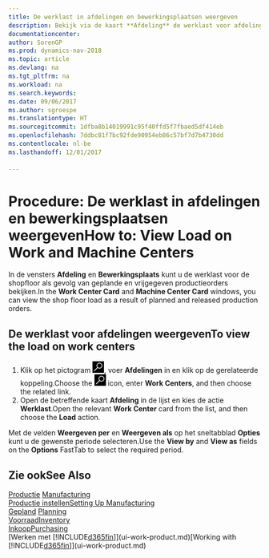 ```yaml
---
title: De werklast in afdelingen en bewerkingsplaatsen weergeven
description: Bekijk via de kaart **Afdeling** de werklast voor afdelingen als gevolg van vrijgegeven productieorders.
documentationcenter: 
author: SorenGP
ms.prod: dynamics-nav-2018
ms.topic: article
ms.devlang: na
ms.tgt_pltfrm: na
ms.workload: na
ms.search.keywords: 
ms.date: 09/06/2017
ms.author: sgroespe
ms.translationtype: HT
ms.sourcegitcommit: 1dfba8b14019991c95f40ffd5f7fbaed5df414eb
ms.openlocfilehash: 7ddbc81f7bc92fde90954eb86c57bf7d7b4730dd
ms.contentlocale: nl-be
ms.lasthandoff: 12/01/2017

---
```

# <a name="how-to-view-load-on-work-and-machine-centers"></a><span data-ttu-id="f79a0-103">Procedure: De werklast in afdelingen en bewerkingsplaatsen weergeven</span><span class="sxs-lookup"><span data-stu-id="f79a0-103">How to: View Load on Work and Machine Centers</span></span>
<span data-ttu-id="f79a0-104">In de vensters **Afdeling** en **Bewerkingsplaats** kunt u de werklast voor de shopfloor als gevolg van geplande en vrijgegeven productieorders bekijken.</span><span class="sxs-lookup"><span data-stu-id="f79a0-104">In the **Work Center Card** and **Machine Center Card** windows, you can view the shop floor load as a result of planned and released production orders.</span></span>    

## <a name="to-view-the-load-on-work-centers"></a><span data-ttu-id="f79a0-105">De werklast voor afdelingen weergeven</span><span class="sxs-lookup"><span data-stu-id="f79a0-105">To view the load on work centers</span></span>  
1.  <span data-ttu-id="f79a0-106">Klik op het pictogram ![Zoeken naar pagina of rapport](media/ui-search/search_small.png "pictogram Zoeken naar pagina of rapport"), voer **Afdelingen** in en klik op de gerelateerde koppeling.</span><span class="sxs-lookup"><span data-stu-id="f79a0-106">Choose the ![Search for Page or Report](media/ui-search/search_small.png "Search for Page or Report icon") icon, enter **Work Centers**, and then choose the related link.</span></span>  
2.  <span data-ttu-id="f79a0-107">Open de betreffende kaart **Afdeling** in de lijst en kies de actie **Werklast**.</span><span class="sxs-lookup"><span data-stu-id="f79a0-107">Open the relevant **Work Center** card from the list, and then choose the **Load** action.</span></span>  

<span data-ttu-id="f79a0-108">Met de velden **Weergeven per** en **Weergeven als** op het sneltabblad **Opties** kunt u de gewenste periode selecteren.</span><span class="sxs-lookup"><span data-stu-id="f79a0-108">Use the **View by** and **View as** fields on the **Options** FastTab to select the required period.</span></span>  

## <a name="see-also"></a><span data-ttu-id="f79a0-109">Zie ook</span><span class="sxs-lookup"><span data-stu-id="f79a0-109">See Also</span></span>  
<span data-ttu-id="f79a0-110">[Productie](production-manage-manufacturing.md)  </span><span class="sxs-lookup"><span data-stu-id="f79a0-110">[Manufacturing](production-manage-manufacturing.md)  </span></span>  
[<span data-ttu-id="f79a0-111">Productie instellen</span><span class="sxs-lookup"><span data-stu-id="f79a0-111">Setting Up Manufacturing</span></span>](production-configure-production-processes.md)  
<span data-ttu-id="f79a0-112">[Gepland](production-planning.md)    </span><span class="sxs-lookup"><span data-stu-id="f79a0-112">[Planning](production-planning.md)    </span></span>  
[<span data-ttu-id="f79a0-113">Voorraad</span><span class="sxs-lookup"><span data-stu-id="f79a0-113">Inventory</span></span>](inventory-manage-inventory.md)  
[<span data-ttu-id="f79a0-114">Inkoop</span><span class="sxs-lookup"><span data-stu-id="f79a0-114">Purchasing</span></span>](purchasing-manage-purchasing.md)  
<span data-ttu-id="f79a0-115">[Werken met [!INCLUDE[d365fin](includes/d365fin_md.md)]](ui-work-product.md)</span><span class="sxs-lookup"><span data-stu-id="f79a0-115">[Working with [!INCLUDE[d365fin](includes/d365fin_md.md)]](ui-work-product.md)</span></span>


